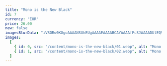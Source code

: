 ```yaml
---
title: "Mono is the New Black"
id: 7
currency: "EUR"
price: 26.00
new: false
imagesBlurData: "iVBORw0KGgoAAAANSUhEUgAAAAEAAAABCAYAAAAfFcSJAAAADUlEQVR42mN8++HTfwAJcQPQj4u7PwAAAABJRU5ErkJggg=="
images:
  [
    { id: 0, src: "/content/mono-is-the-new-black/01.webp", alt: "Mono is the New Black" },
    { id: 1, src: "/content/mono-is-the-new-black/02.webp", alt: "Mono is the New Black" },
  ]
---
```

